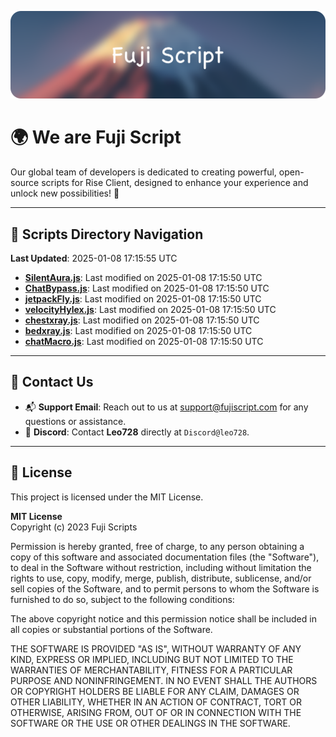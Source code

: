 ![Banner](.github/b.webp)

# 🌍 **We are Fuji Script**

Our global team of developers is dedicated to creating powerful, open-source scripts for Rise Client, designed to enhance your experience and unlock new possibilities! 🌟

---
<!-- SCRIPTS_NAVIGATION_START -->
## 📂 **Scripts Directory Navigation**

**Last Updated**: 2025-01-08 17:15:55 UTC

- **[SilentAura.js](scripts/SilentAura.js)**: Last modified on 2025-01-08 17:15:50 UTC
- **[ChatBypass.js](scripts/ChatBypass.js)**: Last modified on 2025-01-08 17:15:50 UTC
- **[jetpackFly.js](scripts/jetpackFly.js)**: Last modified on 2025-01-08 17:15:50 UTC
- **[velocityHylex.js](scripts/velocityHylex.js)**: Last modified on 2025-01-08 17:15:50 UTC
- **[chestxray.js](scripts/chestxray.js)**: Last modified on 2025-01-08 17:15:50 UTC
- **[bedxray.js](scripts/bedxray.js)**: Last modified on 2025-01-08 17:15:50 UTC
- **[chatMacro.js](scripts/chatMacro.js)**: Last modified on 2025-01-08 17:15:50 UTC

<!-- SCRIPTS_NAVIGATION_END -->

---

## 💬 **Contact Us**  
- 📬 **Support Email**: Reach out to us at [support@fujiscript.com](mailto:support@fujiscript.com) for any questions or assistance.  
- 💬 **Discord**: Contact **Leo728** directly at `Discord@leo728`.

---

## 📜 **License**

This project is licensed under the MIT License.  

**MIT License**  
Copyright (c) 2023 Fuji Scripts  

Permission is hereby granted, free of charge, to any person obtaining a copy of this software and associated documentation files (the "Software"), to deal in the Software without restriction, including without limitation the rights to use, copy, modify, merge, publish, distribute, sublicense, and/or sell copies of the Software, and to permit persons to whom the Software is furnished to do so, subject to the following conditions:  

The above copyright notice and this permission notice shall be included in all copies or substantial portions of the Software.  

THE SOFTWARE IS PROVIDED "AS IS", WITHOUT WARRANTY OF ANY KIND, EXPRESS OR IMPLIED, INCLUDING BUT NOT LIMITED TO THE WARRANTIES OF MERCHANTABILITY, FITNESS FOR A PARTICULAR PURPOSE AND NONINFRINGEMENT. IN NO EVENT SHALL THE AUTHORS OR COPYRIGHT HOLDERS BE LIABLE FOR ANY CLAIM, DAMAGES OR OTHER LIABILITY, WHETHER IN AN ACTION OF CONTRACT, TORT OR OTHERWISE, ARISING FROM, OUT OF OR IN CONNECTION WITH THE SOFTWARE OR THE USE OR OTHER DEALINGS IN THE SOFTWARE.  
